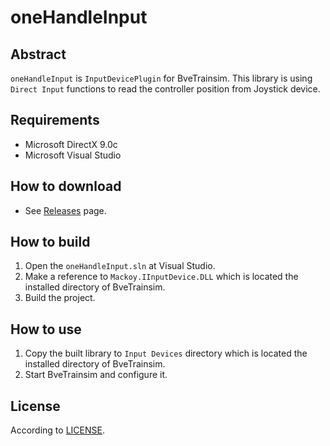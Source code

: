 # oneHandleInput


## Abstract

`oneHandleInput` is `InputDevicePlugin` for BveTrainsim. This library is using `Direct Input` functions to read the controller position from Joystick device.


## Requirements

* Microsoft DirectX 9.0c
* Microsoft Visual Studio


## How to download

* See [Releases](https://github.com/mikangogo/oneHandleInput/releases) page.


## How to build

1. Open the `oneHandleInput.sln` at Visual Studio.
1. Make a reference to `Mackoy.IInputDevice.DLL` which is located the installed directory of BveTrainsim.
1. Build the project.


## How to use

1. Copy the built library to `Input Devices` directory which is located the installed directory of BveTrainsim.
1. Start BveTrainsim and configure it.


## License

According to [LICENSE](LICENSE).
